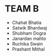 # TEAM B

* Chahat Bhatia
* Satwik Bhardwaj
* Shubham Dogra
* Janardan mahto
* Ruchika Swain
* Prashant Mithal 
